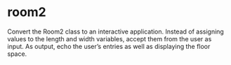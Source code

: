 # room2
Convert the Room2 class to an interactive application. Instead of assigning values to the length and width variables, accept them from the user as input. As output, echo the user’s entries as well as displaying the floor space.
